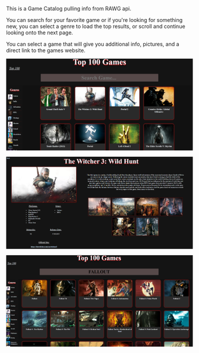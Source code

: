 This is a Game Catalog pulling info from RAWG api.

You can search for your favorite game or if you're looking for something new, you can select a genre to load the top results, or scroll and continue looking onto the next page.

You can select a game that will give you additional info, pictures, and a direct link to the games website.

![Screenshot](projectpic1.png)

![Screenshot](projectpic2.png)

![Screenshot](projectpic3.png)
